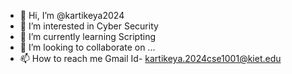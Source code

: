 - 👋 Hi, I’m @kartikeya2024
- 👀 I’m interested in Cyber Security
- 🌱 I’m currently learning Scripting 
- 💞️ I’m looking to collaborate on ...
- 📫 How to reach me Gmail Id- kartikeya.2024cse1001@kiet.edu 

<!---
kartikeya2024/kartikeya2024 is a ✨ special ✨ repository because its `README.md` (this file) appears on your GitHub profile.
You can click the Preview link to take a look at your changes.
--->
